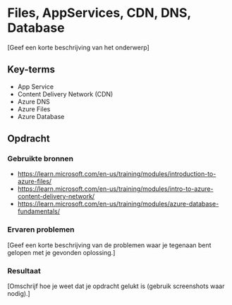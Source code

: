 # Files, AppServices, CDN, DNS, Database

[Geef een korte beschrijving van het onderwerp]

## Key-terms
- App Service
- Content Delivery Network (CDN)
- Azure DNS
- Azure Files
- Azure Database

## Opdracht
### Gebruikte bronnen
- https://learn.microsoft.com/en-us/training/modules/introduction-to-azure-files/
- https://learn.microsoft.com/en-us/training/modules/intro-to-azure-content-delivery-network/
- https://learn.microsoft.com/en-us/training/modules/azure-database-fundamentals/



### Ervaren problemen
[Geef een korte beschrijving van de problemen waar je tegenaan bent gelopen met je gevonden oplossing.]

### Resultaat
[Omschrijf hoe je weet dat je opdracht gelukt is (gebruik screenshots waar nodig).]
